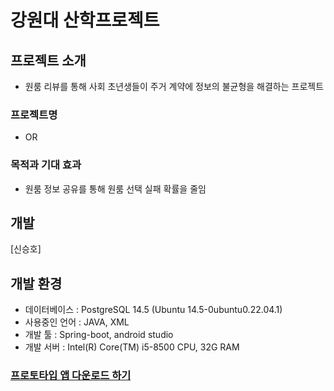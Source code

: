 # 강원대 산학프로젝트
  
## 프로젝트 소개 
  * 원룸 리뷰를 통해 사회 초년생들이 주거 계약에 정보의 불균형을 해결하는 프로젝트

### 프로젝트명
  * OR
  
  ### 목적과 기대 효과  
  * 원룸 정보 공유를 통해 원룸 선택 실패 확률을 줄임
  
## 개발
[신승호]
  
## 개발 환경
 * 데이터베이스 : PostgreSQL 14.5 (Ubuntu 14.5-0ubuntu0.22.04.1)
 * 사용중인 언어 : JAVA, XML
 * 개발 툴 : Spring-boot, android studio
 * 개발 서버 : Intel(R) Core(TM) i5-8500 CPU, 32G RAM

### [프로토타입 앱 다운로드 하기](https://github.com/seuhong98/industry-university_project/blob/main/Prototype/OR.apk)
